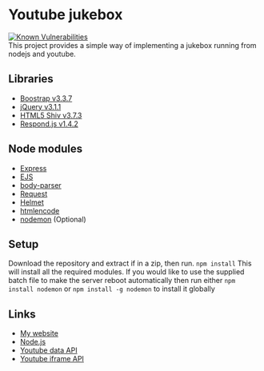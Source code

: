 # Youtube jukebox
[![Known Vulnerabilities](https://snyk.io/test/github/rtm516/youtubejukebox/badge.svg)](https://snyk.io/test/github/rtm516/youtubejukebox)  
This project provides a simple way of implementing a jukebox running from nodejs and youtube.

## Libraries
* [Boostrap v3.3.7](http://getbootstrap.com/)
* [jQuery v3.1.1](https://jquery.com/)
* [HTML5 Shiv v3.7.3](https://github.com/aFarkas/html5shiv)
* [Respond.js v1.4.2](https://github.com/scottjehl/Respond)

## Node modules
* [Express](http://expressjs.com/)
* [EJS](http://www.embeddedjs.com/)
* [body-parser](https://github.com/expressjs/body-parser)
* [Request](https://github.com/request/request)
* [Helmet](https://github.com/helmetjs/helmet)
* [htmlencode](https://www.npmjs.com/package/htmlencode)
* [nodemon](https://github.com/remy/nodemon) (Optional)

## Setup
Download the repository and extract if in a zip, then run.
`npm install`
This will install all the required modules.
If you would like to use the supplied batch file to make the server reboot automatically then run either
`npm install nodemon`
or 
`npm install -g nodemon`
to install it globally

## Links
* [My website](https://rtm516.co.uk/)
* [Node.js](https://nodejs.org/en/)
* [Youtube data API](https://developers.google.com/youtube/v3/)
* [Youtube iframe API](https://developers.google.com/youtube/iframe_api_reference)
